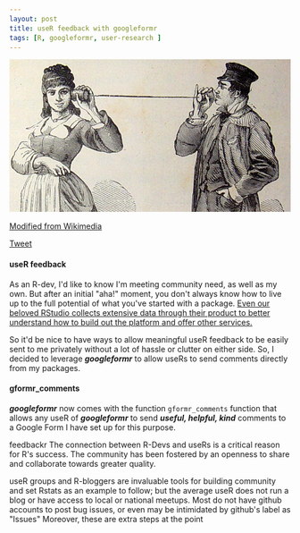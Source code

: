 ```yaml
---
layout: post
title: useR feedback with googleformr
tags: [R, googleformr, user-research ]
---
```


![](/images/phone_string.png)

<a href='https://upload.wikimedia.org/wikipedia/commons/5/53/Tel%C3%A9fono_de_cordel_(1882).jpg'>Modified from Wikimedia</a>

<script>!function(d,s,id){var js,fjs=d.getElementsByTagName(s)[0],p=/^http:/.test(d.location)?'http':'https';if(!d.getElementById(id)){js=d.createElement(s);js.id=id;js.src=p+'://platform.twitter.com/widgets.js';fjs.parentNode.insertBefore(js,fjs);}}(document, 'script', 'twitter-wjs');</script><a href="https://twitter.com/share" class="twitter-share-button" data-via="data_steve" data-size="large" data-hashtags="rstats" data-dnt="true">Tweet</a>

#### useR feedback

As an R-dev, I'd like to know I'm meeting community need, as well as my own. But after an initial "aha!" moment, you don't always know how to live up to the full potential of what you've started with a package. [Even our beloved RStudio collects extensive data through their product to better understand how to build out the platform and offer other services.](https://www.rstudio.com/about/privacy-policy/)

So it'd be nice to have ways to allow meaningful useR feedback to be easily sent to me privately without a lot of hassle or clutter on either side. So, I decided to leverage ***googleformr*** to allow useRs to send comments directly from my packages.

#### gformr_comments

***googleformr*** now comes with the function `gformr_comments` function that allows any useR of ***googleformr*** to send ***useful, helpful, kind*** comments to a Google Form I have set up for this purpose.






feedbackr
The connection between R-Devs and useRs is a critical reason for R's success. The community has been fostered by an openness to share and collaborate towards greater quality.

useR groups and R-bloggers are invaluable tools for building community and set Rstats as an example to follow; but the average useR does not run a blog or have access to local or national meetups. Most do not have github accounts to post bug issues, or even may be intimidated by github's label as "Issues" Moreover, these are extra steps at the point


